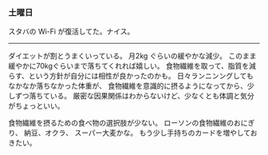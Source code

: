 ### 土曜日

スタバの Wi-Fi が復活してた。ナイス。

---

ダイエットが割とうまくいっている。
月2kg ぐらいの緩やかな減少。
このまま緩やかに70kgぐらいまで落ちてくれれば嬉しい。
食物繊維を取って、脂質を減らす、という方針が自分には相性が良かったのかも。
日々ランニンングしてもなかなか落ちなかった体重が、
食物繊維を意識的に摂るようになってから、少しずつ落ちている。
厳密な因果関係はわからないけど、少なくとも体調と気分がちょっといい。

食物繊維を摂るための食べ物の選択肢が少ない。
ローソンの食物繊維のおにぎり、
納豆、オクラ、
スーパー大麦かな。
もう少し手持ちのカードを増やしておきたい。